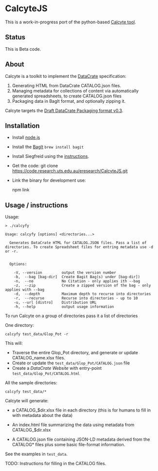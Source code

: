 # CalcyteJS

This is a work-in-progress port of the python-based [Calcyte tool](https://codeine.research.uts.edu.au/eresearch/calcyte).

## Status

This is Beta code.

## About

Calcyte is a toolkit to implement the [DataCrate] specification:


1.  Generating HTML from DataCrate CATALOG.json files.
2.  Managing metadata for collections of content via automatically generated
    spreadsheets, to create CATALOG.json files
3.  Packaging data in BagIt format, and optionally zipping it.

Calcyte targets the [Draft DataCrate Packaging format v0.3](https://github.com/UTS-eResearch/datacrate/blob/master/spec/0.3/data_crate_specification_v0.3.md).

## Installation

- Install [node.js](https://nodejs.org/en/)

- Install the [BagIt](https://github.com/LibraryOfCongress/bagit-java)
  `brew install bagit`

- Install Siegfreid using the [instructions](https://github.com/richardlehane/siegfried/wiki/Getting-started).

- Get the code:
  git clone https://code.research.uts.edu.au/eresearch/CalcyteJS.git

- Link the binary for development use:

  npm link

## Usage / instructions

Usage:

```
> ./calcyfy

Usage: calcyfy [options] <directories...>

  Generates DataCrate HTML for CATALOG.JSON files. Pass a list of directories. To create Spreadsheet files for entring metadata use -d or -r.


  Options:

    -V, --version         output the version number
    -b,  --bag [bag-dir]  Create Bagit Bag(s) under [bag-dir])
    -n,  --no             No Citation - only applies ith --bag
    -z,  --zip            Create a zipped version of the bag - only applies with --bag
    -d,  --depth          Maximum depth to recurse into directories
    -r,  --recurse        Recurse into directories - up to 10
    -u, --url [distro]    Distribution URL
    -h, --help            output usage information

```

To run Calcyte on a group of directories pass it a list of directories

One directory:

```
calcyfy test_data/Glop_Pot -r
```

This will:
- Traverse the entire Glop_Pot directory, and generate or update CATALOG_name.xlsx files.
- Create or update the `test_data/Glop_Pot/CATALOG.json` file
- Create a *DataCrate Website* with entry-point `test_data/Glop_Pot/CATALOG.html`

All the sample directories:

```
calcyfy test_data/*
```

Calcyte will generate:

- a CATALOG\_$dir.xlsx file in each directory (this is for humans to fill in with
  metadata about the data)

- An index.html file summarizing the data using metadata from CATALOG\_$dir.xlsx

- A CATALOG.json file containing JSON-LD metadata derived from the CATALOG\* files plus some basic file-format information.

See the examples in `test_data`.

TODO: Instructions for filling in the CATALOG files.

[datacrate]: https://github.com/UTS-eResearch/datacrate
